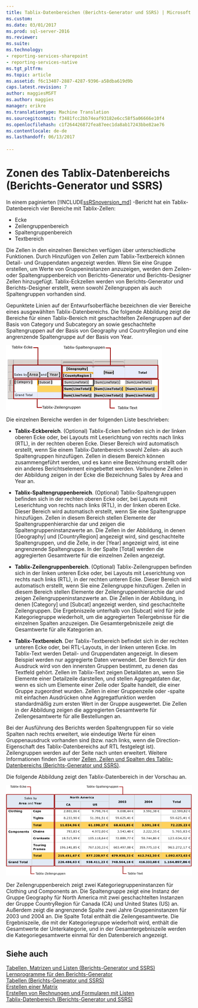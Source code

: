 ```yaml
---
title: Tablix-Datenbereichen (Berichts-Generator und SSRS) | Microsoft Docs
ms.custom: 
ms.date: 03/01/2017
ms.prod: sql-server-2016
ms.reviewer: 
ms.suite: 
ms.technology:
- reporting-services-sharepoint
- reporting-services-native
ms.tgt_pltfrm: 
ms.topic: article
ms.assetid: f6c13407-2887-4287-9396-a58dba619d9b
caps.latest.revision: 7
author: maggiesMSFT
ms.author: maggies
manager: erikre
ms.translationtype: Machine Translation
ms.sourcegitcommit: f3481fcc2bb74eaf93182e6cc58f5a06666e10f4
ms.openlocfilehash: c1f264426872fea87eec1da8ab17243bbe82ae76
ms.contentlocale: de-de
ms.lasthandoff: 06/13/2017

---
```

# <a name="tablix-data-region-areas-report-builder-and-ssrs"></a>Zonen des Tablix-Datenbereichs (Berichts-Generator und SSRS)
 In einem paginierten [!INCLUDE[ssRSnoversion_md](../../includes/ssrsnoversion-md.md)] -Bericht hat ein Tablix-Datenbereich vier Bereiche mit Tablix-Zellen:   
* Ecke  
* Zeilengruppenbereich  
* Spaltengruppenbereich  
* Textbereich   
  
Die Zellen in den einzelnen Bereichen verfügen über unterschiedliche Funktionen. Durch Hinzufügen von Zellen zum Tablix-Textbereich können Detail- und Gruppendaten angezeigt werden. Wenn Sie eine Gruppe erstellen, um Werte von Gruppeninstanzen anzuzeigen, werden dem Zeilen- oder Spaltengruppenbereich von Berichts-Generator und Berichts-Designer Zellen hinzugefügt. Tablix-Eckzellen werden von Berichts-Generator und Berichts-Designer erstellt, wenn sowohl Zeilengruppen als auch Spaltengruppen vorhanden sind.  
  
Gepunktete Linien auf der Entwurfsoberfläche bezeichnen die vier Bereiche eines ausgewählten Tablix-Datenbereichs. Die folgende Abbildung zeigt die Bereiche für einen Tablix-Bereich mit geschachtelten Zeilengruppen auf der Basis von Category und Subcategory an sowie geschachtelte Spaltengruppen auf der Basis von Geography und CountryRegion und eine angrenzende Spaltengruppe auf der Basis von Year.  
  
 ![Tablix data region areas](../../reporting-services/report-design/media/rs-tablixareas.gif "Tablix data region areas")  
  
 Die einzelnen Bereiche werden in der folgenden Liste beschrieben:  
  
-   **Tablix-Eckbereich**. (Optional) Tablix-Ecken befinden sich in der linken oberen Ecke oder, bei Layouts mit Leserichtung von rechts nach links (RTL), in der rechten oberen Ecke. Dieser Bereich wird automatisch erstellt, wenn Sie einem Tablix-Datenbereich sowohl Zeilen- als auch Spaltengruppen hinzufügen. Zellen in diesem Bereich können zusammengeführt werden, und es kann eine Bezeichnung erstellt oder ein anderes Berichtselement eingebettet werden. Verbundene Zellen in der Abbildung zeigen in der Ecke die Bezeichnung Sales by Area and Year an.  
  
-   **Tablix-Spaltengruppenbereich**. (Optional) Tablix-Spaltengruppen befinden sich in der rechten oberen Ecke oder, bei Layouts mit Leserichtung von rechts nach links (RTL), in der linken oberen Ecke. Dieser Bereich wird automatisch erstellt, wenn Sie eine Spaltengruppe hinzufügen. Zellen in diesem Bereich stellen Elemente der Spaltengruppenhierarchie dar und zeigen die Spaltengruppeninstanzwerte an. Die Zellen in der Abbildung, in denen [Geography] und [CountryRegion] angezeigt wird, sind geschachtelte Spaltengruppen, und die Zelle, in der [Year] angezeigt wird, ist eine angrenzende Spaltengruppe. In der Spalte [Total] werden die aggregierten Gesamtwerte für die einzelnen Zeilen angezeigt.  
  
-   **Tablix-Zeilengruppenbereich**. (Optional) Tablix-Zeilengruppen befinden sich in der linken unteren Ecke oder, bei Layouts mit Leserichtung von rechts nach links (RTL), in der rechten unteren Ecke. Dieser Bereich wird automatisch erstellt, wenn Sie eine Zeilengruppe hinzufügen. Zellen in diesem Bereich stellen Elemente der Zeilengruppenhierarchie dar und zeigen Zeilengruppeninstanzwerte an. Die Zellen in der Abbildung, in denen [Category] und [Subcat] angezeigt werden, sind geschachtelte Zeilengruppen. Die Ergebniszeile unterhalb von [Subcat] wird für jede Kategoriegruppe wiederholt, um die aggregierten Teilergebnisse für die einzelnen Spalten anzuzeigen. Die Gesamtergebniszeile zeigt die Gesamtwerte für alle Kategorien an.  
  
-   **Tablix-Textbereich**. Der Tablix-Textbereich befindet sich in der rechten unteren Ecke oder, bei RTL-Layouts, in der linken unteren Ecke. Im Tablix-Text werden Detail- und Gruppendaten angezeigt. In diesem Beispiel werden nur aggregierte Daten verwendet. Der Bereich für den Ausdruck wird von den innersten Gruppen bestimmt, zu denen das Textfeld gehört. Zellen im Tablix-Text zeigen Detaildaten an, wenn Sie Elemente einer Detailzeile darstellen, und stellen Aggregatdaten dar, wenn es sich um Elemente einer Zeile oder Spalte handelt, die einer Gruppe zugeordnet wurden. Zellen in einer Gruppenzeile oder -spalte mit einfachen Ausdrücken ohne Aggregatfunktion werden standardmäßig zum ersten Wert in der Gruppe ausgewertet. Die Zellen in der Abbildung zeigen die aggregierten Gesamtwerte für Zeilengesamtwerte für alle Bestellungen an.  
  
 Bei der Ausführung des Berichts werden Spaltengruppen für so viele Spalten nach rechts erweitert, wie eindeutige Werte für einen Gruppenausdruck vorhanden sind (bzw. nach links, wenn die Direction-Eigenschaft des Tablix-Datenbereichs auf RTL festgelegt ist). Zeilengruppen werden auf der Seite nach unten erweitert. Weitere Informationen finden Sie unter [Zellen, Zeilen und Spalten des Tablix-Datenbereichs &#40;Berichts-Generator und SSRS&#41;](../../reporting-services/report-design/tablix-data-region-cells-rows-and-columns-report-builder-and-ssrs.md).  
  
 Die folgende Abbildung zeigt den Tablix-Datenbereich in der Vorschau an.  
  
 ![Vorschau, Tablix-Ecke, Zeilen- & Spaltengruppen, Text](../../reporting-services/report-design/media/rs-tablixareaspreview.gif "Vorschau, Tablix-Ecke, Zeilen- & Spaltengruppen, Text")  
  
 Der Zeilengruppenbereich zeigt zwei Kategoriegruppeninstanzen für Clothing und Components an. Die Spaltengruppe zeigt eine Instanz der Gruppe Geography für North America mit zwei geschachtelten Instanzen der Gruppe CountryRegion für Canada (CA) und United States (US) an. Außerdem zeigt die angrenzende Spalte zwei Jahre Gruppeninstanzen für 2003 und 2004 an. Die Spalte Total enthält die Zeilengesamtwerte. Die Ergebniszeile, die mit der Kategoriegruppe wiederholt wird, enthält die Gesamtwerte der Unterkategorie, und in der Gesamtergebniszeile werden die Kategoriegesamtwerte einmal für den Datenbereich angezeigt.  
  
## <a name="see-also"></a>Siehe auch  
 [Tabellen, Matrizen und Listen &#40;Berichts-Generator und SSRS&#41;](../../reporting-services/report-design/tables-matrices-and-lists-report-builder-and-ssrs.md)   
 [Lernprogramme für den Berichts-Generator](../../reporting-services/report-builder-tutorials.md)   
 [Tabellen &#40;Berichts-Generator und SSRS&#41;](../../reporting-services/report-design/tables-report-builder-and-ssrs.md)   
 [Erstellen einer Matrix](../../reporting-services/report-design/create-a-matrix-report-builder-and-ssrs.md)   
 [Erstellen von Rechnungen und Formularen mit Listen](../../reporting-services/report-design/create-invoices-and-forms-with-lists-report-builder-and-ssrs.md)   
 [Tablix-Datenbereich &#40;Berichts-Generator und SSRS&#41;](../../reporting-services/report-design/tablix-data-region-report-builder-and-ssrs.md)  
  
  
